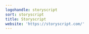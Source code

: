 ```yaml
---
logohandle: storyscript
sort: storyscript
title: Storyscript
website: 'https://storyscript.com/'
---
```

